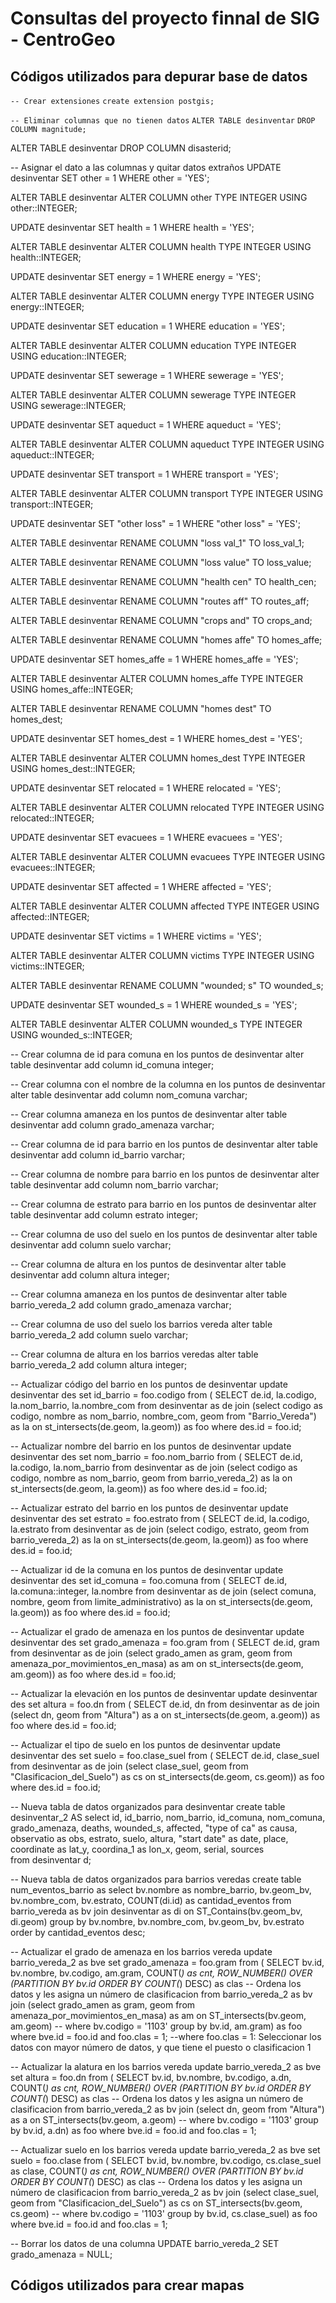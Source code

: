 # Consultas del proyecto finnal de SIG - CentroGeo

## Códigos utilizados para depurar base de datos
`-- Crear extensiones`
`create extension postgis;`

`-- Eliminar columnas que no tienen datos`
`ALTER TABLE desinventar`
`DROP COLUMN magnitude;`

ALTER TABLE desinventar 
DROP COLUMN disasterid;

-- Asignar el dato a las columnas y quitar datos extraños
UPDATE desinventar 
SET other  = 1
WHERE other = 'YES';

ALTER TABLE desinventar
ALTER COLUMN other TYPE INTEGER
USING other::INTEGER;

UPDATE desinventar 
SET health  = 1
WHERE health = 'YES';

ALTER TABLE desinventar
ALTER COLUMN health TYPE INTEGER
USING health::INTEGER;

UPDATE desinventar 
SET energy  = 1
WHERE energy  = 'YES';

ALTER TABLE desinventar
ALTER COLUMN energy TYPE INTEGER
USING energy::INTEGER;

UPDATE desinventar 
SET education  = 1
WHERE education  = 'YES';

ALTER TABLE desinventar
ALTER COLUMN education TYPE INTEGER
USING education::INTEGER;

UPDATE desinventar 
SET sewerage  = 1
WHERE sewerage  = 'YES';

ALTER TABLE desinventar
ALTER COLUMN sewerage TYPE INTEGER
USING sewerage::INTEGER;

UPDATE desinventar 
SET aqueduct  = 1
WHERE aqueduct  = 'YES';

ALTER TABLE desinventar
ALTER COLUMN aqueduct TYPE INTEGER
USING aqueduct::INTEGER;

UPDATE desinventar 
SET transport  = 1
WHERE transport  = 'YES';

ALTER TABLE desinventar
ALTER COLUMN transport TYPE INTEGER
USING transport::INTEGER;

UPDATE desinventar 
SET "other loss"  = 1
WHERE "other loss"  = 'YES';

ALTER TABLE desinventar 
RENAME COLUMN "loss val_1" TO loss_val_1;

ALTER TABLE desinventar 
RENAME COLUMN "loss value" TO loss_value;

ALTER TABLE desinventar 
RENAME COLUMN "health cen" TO health_cen;

ALTER TABLE desinventar 
RENAME COLUMN "routes aff" TO routes_aff;

ALTER TABLE desinventar 
RENAME COLUMN "crops and" TO crops_and;

ALTER TABLE desinventar 
RENAME COLUMN "homes affe" TO homes_affe;

UPDATE desinventar 
SET homes_affe  = 1
WHERE homes_affe  = 'YES';

ALTER TABLE desinventar
ALTER COLUMN homes_affe TYPE INTEGER
USING homes_affe::INTEGER;

ALTER TABLE desinventar 
RENAME COLUMN "homes dest" TO homes_dest;

UPDATE desinventar 
SET homes_dest  = 1
WHERE homes_dest  = 'YES';

ALTER TABLE desinventar
ALTER COLUMN homes_dest TYPE INTEGER
USING homes_dest::INTEGER;

UPDATE desinventar 
SET relocated = 1
WHERE relocated = 'YES';

ALTER TABLE desinventar
ALTER COLUMN relocated TYPE INTEGER
USING relocated::INTEGER;

UPDATE desinventar 
SET evacuees = 1
WHERE evacuees = 'YES';

ALTER TABLE desinventar
ALTER COLUMN evacuees TYPE INTEGER
USING evacuees::INTEGER;

UPDATE desinventar 
SET affected = 1
WHERE affected = 'YES';

ALTER TABLE desinventar
ALTER COLUMN affected TYPE INTEGER
USING affected::INTEGER;

UPDATE desinventar 
SET victims = 1
WHERE victims = 'YES';

ALTER TABLE desinventar
ALTER COLUMN victims TYPE INTEGER
USING victims::INTEGER;

ALTER TABLE desinventar 
RENAME COLUMN "wounded; s" TO wounded_s;

UPDATE desinventar 
SET wounded_s  = 1
WHERE wounded_s  = 'YES';

ALTER TABLE desinventar
ALTER COLUMN wounded_s TYPE INTEGER
USING wounded_s::INTEGER;

 -- Crear columna de id para comuna en los puntos de desinventar
alter table desinventar
add column id_comuna integer;

 -- Crear columna con el nombre de la columna en los puntos de desinventar
alter table desinventar
add column nom_comuna varchar;

 -- Crear columna amaneza en los puntos de desinventar
alter table desinventar
add column grado_amenaza varchar;

 -- Crear columna de id para barrio en los puntos de desinventar
alter table desinventar
add column id_barrio varchar;

 -- Crear columna de nombre para barrio en los puntos de desinventar
alter table desinventar
add column nom_barrio varchar;

 -- Crear columna de estrato para barrio en los puntos de desinventar
alter table desinventar
add column estrato integer;

-- Crear columna de uso del suelo en los puntos de desinventar
alter table desinventar
add column suelo varchar;

-- Crear columna de altura en los puntos de desinventar
alter table desinventar
add column altura integer;

 -- Crear columna amaneza en los puntos de desinventar
alter table barrio_vereda_2
add column grado_amenaza varchar;

-- Crear columna de uso del suelo los barrios vereda
alter table barrio_vereda_2
add column suelo varchar;

-- Crear columna de altura en los barrios veredas
alter table barrio_vereda_2
add column altura integer;

-- Actualizar código del barrio en los puntos de desinventar
update desinventar des
set id_barrio = foo.codigo
from (
	SELECT  de.id,
			la.codigo,
			la.nom_barrio,
			la.nombre_com
	from desinventar as de
	join (select  codigo as codigo,
					nombre as nom_barrio,
					nombre_com,
					geom 
			from "Barrio_Vereda") as la
	on st_intersects(de.geom, la.geom)) as foo
where des.id = foo.id;

-- Actualizar nombre del barrio en los puntos de desinventar
update desinventar des
set nom_barrio = foo.nom_barrio
from (
	SELECT  de.id,
			la.codigo,
			la.nom_barrio
	from desinventar as de
	join (select  codigo as codigo,
					nombre as nom_barrio,
					geom 
			from barrio_vereda_2) as la
	on st_intersects(de.geom, la.geom)) as foo
where des.id = foo.id;

-- Actualizar estrato del barrio en los puntos de desinventar
update desinventar des
set estrato = foo.estrato
from (
	SELECT  de.id,
			la.codigo,
			la.estrato
	from desinventar as de
	join (select  codigo,
					estrato,
					geom 
			from barrio_vereda_2) as la
	on st_intersects(de.geom, la.geom)) as foo
where des.id = foo.id;

-- Actualizar id de la comuna en los puntos de desinventar
update desinventar des
set id_comuna  = foo.comuna
from (
	SELECT  de.id,
			la.comuna::integer,
			la.nombre
	from desinventar as de
	join (select  comuna,
					nombre,
					geom 
			from limite_administrativo) as la
	on st_intersects(de.geom, la.geom)) as foo
where des.id = foo.id;

-- Actualizar el grado de amenaza en los puntos de desinventar
update desinventar des
set grado_amenaza = foo.gram
from (
	SELECT  de.id,
			gram
	from desinventar as de
	join (select  grado_amen as gram,
					geom 
			from amenaza_por_movimientos_en_masa) as am
	on st_intersects(de.geom, am.geom)) as foo
where des.id = foo.id;

-- Actualizar la elevación en los puntos de desinventar
update desinventar des
set altura = foo.dn
from (
	SELECT  de.id,
			dn
	from desinventar as de
	join (select  dn,
					geom 
			from "Altura") as a
	on st_intersects(de.geom, a.geom)) as foo
where des.id = foo.id;

-- Actualizar el tipo de suelo en los puntos de desinventar
update desinventar des
set suelo = foo.clase_suel
from (
	SELECT  de.id,
			clase_suel
	from desinventar as de
	join (select  clase_suel,
					geom 
			from "Clasificacion_del_Suelo") as cs
	on st_intersects(de.geom, cs.geom)) as foo
where des.id = foo.id;

-- Nueva tabla de datos organizados para desinventar
create table desinventar_2 AS
select id,
		id_barrio, nom_barrio,
		id_comuna, nom_comuna,
		grado_amenaza, deaths, wounded_s, affected, "type of ca" as causa, observatio as obs,
		estrato, suelo, altura,
		"start date" as date, place,
		coordinate as lat_y, coordina_1 as lon_x, geom,
		serial, sources	 		
from desinventar d;

-- Nueva tabla de datos organizados para barrios veredas
create table num_eventos_barrio as
select bv.nombre as nombre_barrio, bv.geom_bv, bv.nombre_com,
bv.estrato, COUNT(di.id) as cantidad_eventos
from barrio_vereda as bv
join desinventar as di
on ST_Contains(bv.geom_bv, di.geom)
group by bv.nombre, bv.nombre_com, bv.geom_bv, bv.estrato
order by cantidad_eventos desc;

-- Actualizar el grado de amenaza en los barrios vereda
update barrio_vereda_2 as bve
set grado_amenaza = foo.gram
from (
	SELECT  bv.id,
			bv.nombre,
			bv.codigo,
			am.gram,
			COUNT(*) as cnt,
	        ROW_NUMBER() OVER (PARTITION BY bv.id ORDER BY COUNT(*) DESC) as clas -- Ordena los datos y les asigna un número de clasificacion
	from barrio_vereda_2 as bv
	join (select  grado_amen as gram,
					geom
	from amenaza_por_movimientos_en_masa) as am
	on ST_intersects(bv.geom, am.geom)
	-- where bv.codigo = '1103'
	group by bv.id, am.gram) as foo
where bve.id = foo.id and foo.clas = 1;
 --where foo.clas = 1:  Seleccionar los datos con mayor número de datos, y que tiene el puesto o clasificacion 1

-- Actualizar la alatura en los barrios vereda
update barrio_vereda_2 as bve
set altura = foo.dn
from (
	SELECT  bv.id,
			bv.nombre,
			bv.codigo,
			a.dn,
			COUNT(*) as cnt,
	        ROW_NUMBER() OVER (PARTITION BY bv.id ORDER BY COUNT(*) DESC) as clas -- Ordena los datos y les asigna un número de clasificacion
	from barrio_vereda_2 as bv
	join (select  dn,
					geom
	from "Altura") as a
	on ST_intersects(bv.geom, a.geom)
	-- where bv.codigo = '1103'
	group by bv.id, a.dn) as foo
where bve.id = foo.id and foo.clas = 1;

-- Actualizar suelo en los barrios vereda
update barrio_vereda_2 as bve
set suelo = foo.clase
from (
	SELECT  bv.id,
			bv.nombre,
			bv.codigo,
			cs.clase_suel as clase,
			COUNT(*) as cnt,
	        ROW_NUMBER() OVER (PARTITION BY bv.id ORDER BY COUNT(*) DESC) as clas -- Ordena los datos y les asigna un número de clasificacion
	from barrio_vereda_2 as bv
	join (select  clase_suel,
					geom
	from "Clasificacion_del_Suelo") as cs
	on ST_intersects(bv.geom, cs.geom)
	-- where bv.codigo = '1103'
	group by bv.id, cs.clase_suel) as foo
where bve.id = foo.id and foo.clas = 1;

-- Borrar los datos de una columna
UPDATE barrio_vereda_2 
SET grado_amenaza = NULL;

## Códigos utilizados para crear mapas
